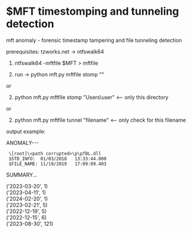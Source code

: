 $MFT timestomping and tunneling detection
================

mft anomaly - forensic timestamp tampering and file tunneling detection

prerequisites: tzworks.net -> ntfswalk64 

1) ntfswalk64 -mftfile $MFT > mftfile

2) run -> python mft.py mftfile stomp ""

or

2) python mft.py mftfile stomp "Users\user" <-- only this directory<br>

or<br>

2) python mft.py mftfile tunnel "filename" <-- only check for this filename

output example:

ANOMALY---

     \[root]\<path corrupted>\p\pfBL.dll
     $STD_INFO:  01/03/2018   13:33:44.000 
     $FILE_NAME: 11/19/2019   17:09:09.403

SUMMARY...


('2023-03-20', 1)<br>
('2023-04-11', 1)<br>
('2024-02-20', 1)<br>
('2023-02-21', 5)<br>
('2022-12-19', 5)<br>
('2022-12-15', 6)<br>
('2023-08-30', 121)<br>
